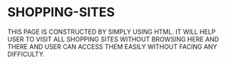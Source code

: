 # SHOPPING-SITES
THIS PAGE IS CONSTRUCTED BY SIMPLY USING HTML. IT WILL HELP USER TO VISIT ALL SHOPPING SITES WITHOUT BROWSING HERE AND THERE AND USER CAN ACCESS THEM EASILY WITHOUT FACING ANY DIFFICULTY.

